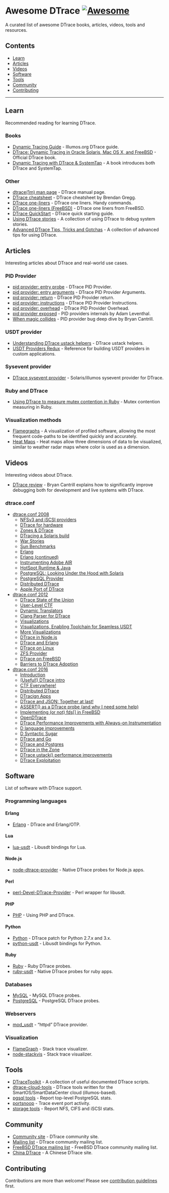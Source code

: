 Awesome DTrace [![Awesome](https://cdn.rawgit.com/sindresorhus/awesome/d7305f38d29fed78fa85652e3a63e154dd8e8829/media/badge.svg)](https://github.com/sindresorhus/awesome)
==========================================================================================================================================================================

A curated list of awesome DTrace books, articles, videos, tools and resources.

Contents
--------

-   [Learn](#learn)
-   [Articles](#articles)
-   [Videos](#videos)
-   [Software](#software)
-   [Tools](#tools)
-   [Community](#community)
-   [Contributing](#contributing)

------------------------------------------------------------------------

Learn
-----

Recommended reading for learning DTrace.

### Books

-   [Dynamic Tracing Guide](http://dtrace.org/guide/preface.html) - Illumos.org DTrace guide.
-   [DTrace: Dynamic Tracing in Oracle Solaris, Mac OS X, and FreeBSD](http://www.dtracebook.com/index.php/Main_Page) - Official DTrace book.
-   [Dynamic Tracing with DTrace & SystemTap](http://myaut.github.io/dtrace-stap-book/) - A book introduces both DTrace and SystemTap.

### Other

-   [dtrace(1m) man page](https://illumos.org/man/1m/dtrace) - DTrace manual page.
-   [DTrace cheatsheet](http://www.brendangregg.com/DTrace/DTrace-cheatsheet.pdf) - DTrace cheatsheet by Brendan Gregg.
-   [DTrace one-liners](http://www.brendangregg.com/DTrace/dtrace_oneliners.txt) - DTrace one liners. Handy commands.
-   [DTrace one-liners (FreeBSD)](https://wiki.freebsd.org/DTrace/One-Liners) - DTrace one liners from FreeBSD.
-   [DTrace QuickStart](http://www.tablespace.net/quicksheet/dtrace-quickstart.html) - DTrace quick starting guide.
-   [Using DTrace stories](https://github.com/NanXiao/using-dtrace-stories) - A collection of using DTrace to debug system stories.
-   [Advanced DTrace Tips, Tricks and Gotchas](http://dtrace.org/resources/bmc/dtrace_tips.pdf) - A collection of advanced tips for using DTrace.

Articles
--------

Interesting articles about DTrace and real-world use cases.

### PID Provider

-   [pid provider: entry probe](http://dtrace.org/blogs/brendan/2011/02/09/dtrace-pid-provider/) - DTrace PID Provider.
-   [pid provider: entry arguments](http://dtrace.org/blogs/brendan/2011/02/11/dtrace-pid-provider-arguments/) - DTrace PID Provider Arguments.
-   [pid provider: return](http://dtrace.org/blogs/brendan/2011/02/14/dtrace-pid-provider-return/) - DTrace PID Provider return.
-   [pid provider: instructions](http://dtrace.org/blogs/brendan/2011/02/16/dtrace-pid-provider-instructions/) - DTrace PID Provider Instructions.
-   [pid provider: overhead](http://dtrace.org/blogs/brendan/2011/02/18/dtrace-pid-provider-overhead/) - DTrace PID Provider Overhead.
-   [pid provider exposed](http://dtrace.org/blogs/ahl/2005/03/01/pid-provider-exposed/) - PID providers internals by Adam Leventhal.
-   [When magic collides](http://dtrace.org/blogs/bmc/2011/03/09/when-magic-collides/) - PID provider bug deep dive by Bryan Cantrill.

### USDT provider

-   [Understanding DTrace ustack helpers](http://dtrace.org/blogs/dap/2013/11/20/understanding-dtrace-ustack-helpers/) - DTrace ustack helpers.
-   [USDT Providers Redux](http://dtrace.org/blogs/dap/2011/12/13/usdt-providers-redux/) - Reference for building USDT providers in custom applications.

### Sysevent provider

-   [DTrace sysevent provider](https://blogs.oracle.com/eschrock/entry/dtrace_sysevent_provider) - Solaris/illumos sysevent provider for DTrace.

### Ruby and DTrace

-   [Using DTrace to measure mutex contention in Ruby](https://vaneyckt.io/posts/using_dtrace_to_measure_mutex_contention_in_ruby/) - Mutex contention measuring in Ruby.

### Visualization methods

-   [Flamegraphs](http://www.brendangregg.com/flamegraphs.html) - A visualization of profiled software, allowing the most frequent code-paths to be identified quickly and accurately.
-   [Heat Maps](http://brendangregg.com/heatmaps.html) - Heat maps allow three dimensions of data to be visualized, similar to weather radar maps where color is used as a dimension.

Videos
------

Interesting videos about DTrace.

-   [DTrace review](https://www.youtube.com/watch?v=TgmA48fILq8) - Bryan Cantrill explains how to significantly improve debugging both for development and live systems with DTrace.

### dtrace.conf

-   [dtrace.conf 2008](https://youtu.be/RvyP61WeFdM?list=PL8516982CBF9FADCC)
    -   [NFSv3 and iSCSI providers](https://www.youtube.com/watch?v=sgBCz7bXkSo&index=4&list=PL8516982CBF9FADCC)
    -   [DTrace for hardware](https://www.youtube.com/watch?v=1Bc2Dz8aS6s&list=PL8516982CBF9FADCC&index=5)
    -   [Zones & DTrace](https://www.youtube.com/watch?v=D8_onK0pSvA&index=8&list=PL8516982CBF9FADCC)
    -   [DTracing a Solaris build](https://www.youtube.com/watch?v=e55iXXYj-74&index=10&list=PL8516982CBF9FADCC)
    -   [War Stories](https://www.youtube.com/watch?v=yR39YqVXQOM&index=11&list=PL8516982CBF9FADCC)
    -   [Sun Benchmarks](https://www.youtube.com/watch?v=uK0DjEXo99w&list=PL8516982CBF9FADCC&index=12)
    -   [Erlang](https://www.youtube.com/watch?v=PXIGE5GFAkE&index=13&list=PL8516982CBF9FADCC)
    -   [Erlang (continued)](https://www.youtube.com/watch?v=YTNiCv9Za2Y&index=14&list=PL8516982CBF9FADCC)
    -   [Instrumenting Adobe AIR](https://www.youtube.com/watch?v=4astU1_X5xM&index=15&list=PL8516982CBF9FADCC)
    -   [HotSpot Runtime & Java](https://www.youtube.com/watch?v=8kdJDHqiByI&list=PL8516982CBF9FADCC&index=16)
    -   [PostgreSQL: Looking Under the Hood with Solaris](https://www.youtube.com/watch?v=p5NKcxDny_4&list=PL8516982CBF9FADCC&index=17)
    -   [PostgreSQL Provider](https://www.youtube.com/watch?v=SJykRURWgeU&list=PL8516982CBF9FADCC&index=18)
    -   [Distributed DTrace](https://www.youtube.com/watch?v=oYK1kgFwxk4&index=19&list=PL8516982CBF9FADCC)
    -   [Apple Port of DTrace](https://www.youtube.com/watch?v=OKSuox4eFrk&list=PL8516982CBF9FADCC&index=21)
-   [dtrace.conf 2012](https://www.youtube.com/watch?v=l_7v7Fn7uMQ&list=PL973D48F273EB0360)
    -   [DTrace State of the Union](https://www.youtube.com/watch?v=l_7v7Fn7uMQ&list=PL973D48F273EB0360)
    -   [User-Level CTF](https://www.youtube.com/watch?v=0QF04ivO_WE&list=PL973D48F273EB0360&index=3)
    -   [Dynamic Translators](https://www.youtube.com/watch?v=CqLcj0lVnp4&index=4&list=PL973D48F273EB0360)
    -   [Clang Parser for DTrace](https://www.youtube.com/watch?v=6NqV_Uj8Ba4&index=7&list=PL973D48F273EB0360)
    -   [Visualizations](https://www.youtube.com/watch?v=XD5hdaWnQM4&index=8&list=PL973D48F273EB0360)
    -   [Visualizations, Enabling Toolchain for Seamless USDT](https://www.youtube.com/watch?v=3Sqa8mmtnMM&index=9&list=PL973D48F273EB0360)
    -   [More Visualizations](https://www.youtube.com/watch?v=-B6u6wY3Iro&index=10&list=PL973D48F273EB0360)
    -   [DTrace in Node.js](https://www.youtube.com/watch?v=0ZMvSh7lUdM&list=PL973D48F273EB0360&index=11)
    -   [DTrace and Erlang](https://www.youtube.com/watch?v=4Si-7nAic2c&list=PL973D48F273EB0360&index=12)
    -   [DTrace on Linux](https://www.youtube.com/watch?v=NElog3MvUC8&list=PL973D48F273EB0360&index=13)
    -   [ZFS Provider](https://www.youtube.com/watch?v=m_V7yrrn49Y&index=14&list=PL973D48F273EB0360)
    -   [DTrace on FreeBSD](https://www.youtube.com/watch?v=s5PpSiPfSNI&index=15&list=PL973D48F273EB0360)
    -   [Barriers to DTrace Adoption](https://www.youtube.com/watch?v=P95LHZ-WOWw&index=16&list=PL973D48F273EB0360)
-   [dtrace.conf 2016](https://www.joyent.com/about/events/2016/dtrace-conf)
    -   [Introduction](https://player.vimeo.com/video/173346406)
    -   [(Useful!) DTrace intro](https://player.vimeo.com/video/173346405)
    -   [CTF Everywhere!](https://player.vimeo.com/video/173346404)
    -   [Distributed DTrace](https://player.vimeo.com/video/173346403)
    -   [DTracign Apps](https://player.vimeo.com/video/173346402)
    -   [DTrace and JSON: Together at last!](https://player.vimeo.com/video/173346401)
    -   [ASSERT() as a DTrace probe (and why I need some help)](https://player.vimeo.com/video/173346400)
    -   [Implementing (or not) fds\[\] in FreeBSD](https://player.vimeo.com/video/173346399)
    -   [OpenDTrace](https://player.vimeo.com/video/173346398)
    -   [DTrace Performance Improvements with Always-on Instrumentation](https://player.vimeo.com/video/173300658)
    -   [D language improvements](https://player.vimeo.com/video/173300657)
    -   [D Syntactic Sugar](https://player.vimeo.com/video/173300656)
    -   [DTrace and Go](https://player.vimeo.com/video/173300655)
    -   [DTrace and Postgres](https://player.vimeo.com/video/173300654)
    -   [DTrace in the Zone](https://player.vimeo.com/video/173300653)
    -   [DTrace ustack() performance improvements](https://player.vimeo.com/video/173300651)
    -   [DTrace Exploitation](https://player.vimeo.com/video/173300650)

Software
--------

List of software with DTrace support.

### Programming languages

#### Erlang

-   [Erlang](http://erlang.org/doc/apps/runtime_tools/DTRACE.html) - DTrace and Erlang/OTP.

#### Lua

-   [lua-usdt](https://github.com/chrisa/lua-usdt) - Libusdt bindings for Lua.

#### Node.js

-   [node-dtrace-provider](https://github.com/chrisa/node-dtrace-provider) - Native DTrace probes for Node.js apps.

#### Perl

-   [perl-Devel-DTrace-Provider](https://github.com/chrisa/perl-Devel-DTrace-Provider) - Perl wrapper for libusdt.

#### PHP

-   [PHP](https://secure.php.net/manual/en/features.dtrace.dtrace.php) - Using PHP and DTrace.

#### Python

-   [Python](https://www.jcea.es/artic/python_dtrace.htm) - DTrace patch for Python 2.7.x and 3.x.
-   [python-usdt](https://github.com/nshalman/python-usdt) - Libusdt bindings for Python.

#### Ruby

-   [Ruby](http://ruby-doc.org/core-2.3.1/doc/dtrace_probes_rdoc.html) - Ruby DTrace probes.
-   [ruby-usdt](https://github.com/kevinykchan/ruby-usdt) - Native DTrace probes for ruby apps.

### Databases

-   [MySQL](https://dev.mysql.com/doc/refman/5.7/en/dba-dtrace-mysqld-ref.html) - MySQL DTrace probes.
-   [PostgreSQL](https://www.postgresql.org/docs/current/static/dynamic-trace.html) - PostgreSQL DTrace probes.

### Webservers

-   [mod\_usdt](https://github.com/davepacheco/mod_usdt) - “httpd” DTrace provider.

### Visualization

-   [FlameGraph](https://github.com/brendangregg/FlameGraph) - Stack trace visualizer.
-   [node-stackvis](https://github.com/joyent/node-stackvis) - Stack trace visualizer.

Tools
-----

-   [DTraceToolkit](http://www.brendangregg.com/dtracetoolkit.html) - A collection of useful documented DTrace scripts.
-   [dtrace-cloud-tools](https://github.com/brendangregg/dtrace-cloud-tools) - DTrace tools written for the SmartOS/SmartDataCenter cloud (illumos-based).
-   [pgsql tools](https://github.com/joyent/pgsqlstat) - Report top-level PostgreSQL stats.
-   [portsnoop](https://github.com/davepacheco/portsnoop) - Trace event port activity.
-   [storage tools](https://github.com/richardelling/tools) - Report NFS, CIFS and iSCSI stats.

Community
---------

-   [Community site](http://dtrace.org) - DTrace community site.
-   [Mailing list](http://dtrace.org/blogs/mailing-list/) - DTrace community mailing list.
-   [FreeBSD DTrace mailing list](https://lists.freebsd.org/mailman/listinfo/freebsd-dtrace) - FreeBSD DTrace community mailing list.
-   [China DTrace](http://chinadtrace.org/) - A Chinese DTrace site.

Contributing
------------

Contributions are more than welcome! Please see [contribution guidelines](https://github.com/xen0l/awesome-dtrace/blob/master/CONTRIBUTING.md) first.
